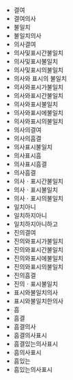 - 결여
- 결여의사
- 불일치
- 불일치의사
- 의사결여
- 의사및표시간불일치
- 의사및표시불일치
- 의사및표시의불일치
- 의사와 표시의 불일치
- 의사와표시가불일치
- 의사와표시간불일치
- 의사와표시불일치
- 의사와표시에불일치
- 의사와표시의불일치
- 의사의결여
- 의사의흠결
- 의사표시불일치
- 의사표시흠
- 의사표시흠결
- 의사흠결
- 의사ㆍ표시간불일치
- 의사ㆍ표시불일치
- 의사ㆍ표시의불일치
- 일치아니
- 일치하지아니
- 일치하지아니하고
- 진의결여
- 진의와표시가불일치
- 진의와표시간불일치
- 진의와표시에불일치
- 진의와표시의불일치
- 진의흠결
- 진의ㆍ표시불일치
- 표시와불일치의사
- 표시와불일치한의사
- 흠
- 흠결
- 흠결의사
- 흠결의사표시
- 흠결있는의사표시
- 흠의사표시
- 흠있는
- 흠있는의사표시
